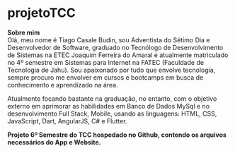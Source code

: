 # projetoTCC
**Sobre mim**</br>
Olá, meu nome é Tiago Casale Budin, sou Adventista do Sétimo Dia e Desenvolvedor de Software, graduado no Tecnólogo de Desenvolvimento de Sistemas na ETEC Joaquim Ferreira do Amaral e atualmente matriculado no 4º semestre em Sistemas para Internet na FATEC (Faculdade de Tecnologia de Jahu).
Sou apaixonado por tudo que envolve tecnologia, sempre procuro me envolver em cursos e bootcamps em busca de conhecimento e aprendizado na área. 

Atualmente focando bastante na graduação, no entanto, com o objetivo externo em aprimorar as habilidades em Banco de Dados MySql e no desenvolvimento Full Stack, Mobile, usando as linguagens: HTML, CSS, JavaScript, Dart, AngularJS, C# e Flutter.<br>

**Projeto 6º Semestre do TCC hospedado no Github, contendo os arquivos necessários do App e Website.**
